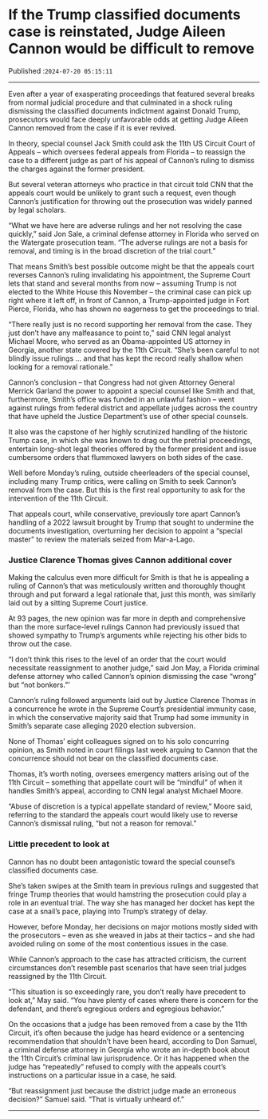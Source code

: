 # If the Trump classified documents case is reinstated, Judge Aileen Cannon would be difficult to remove

Published :`2024-07-20 05:15:11`

---

Even after a year of exasperating proceedings that featured several breaks from normal judicial procedure and that culminated in a shock ruling dismissing the classified documents indictment against Donald Trump, prosecutors would face deeply unfavorable odds at getting Judge Aileen Cannon removed from the case if it is ever revived.

In theory, special counsel Jack Smith could ask the 11th US Circuit Court of Appeals – which oversees federal appeals from Florida – to reassign the case to a different judge as part of his appeal of Cannon’s ruling to dismiss the charges against the former president.

But several veteran attorneys who practice in that circuit told CNN that the appeals court would be unlikely to grant such a request, even though Cannon’s justification for throwing out the prosecution was widely panned by legal scholars.

“What we have here are adverse rulings and her not resolving the case quickly,” said Jon Sale, a criminal defense attorney in Florida who served on the Watergate prosecution team. “The adverse rulings are not a basis for removal, and timing is in the broad discretion of the trial court.”

That means Smith’s best possible outcome might be that the appeals court reverses Cannon’s ruling invalidating his appointment, the Supreme Court lets that stand and several months from now – assuming Trump is not elected to the White House this November – the criminal case can pick up right where it left off, in front of Cannon, a Trump-appointed judge in Fort Pierce, Florida, who has shown no eagerness to get the proceedings to trial.

“There really just is no record supporting her removal from the case. They just don’t have any malfeasance to point to,” said CNN legal analyst Michael Moore, who served as an Obama-appointed US attorney in Georgia, another state covered by the 11th Circuit. “She’s been careful to not blindly issue rulings … and that has kept the record really shallow when looking for a removal rationale.”

Cannon’s conclusion – that Congress had not given Attorney General Merrick Garland the power to appoint a special counsel like Smith and that, furthermore, Smith’s office was funded in an unlawful fashion – went against rulings from federal district and appellate judges across the country that have upheld the Justice Department’s use of other special counsels.

It also was the capstone of her highly scrutinized handling of the historic Trump case, in which she was known to drag out the pretrial proceedings, entertain long-shot legal theories offered by the former president and issue cumbersome orders that flummoxed lawyers on both sides of the case.

Well before Monday’s ruling, outside cheerleaders of the special counsel, including many Trump critics, were calling on Smith to seek Cannon’s removal from the case. But this is the first real opportunity to ask for the intervention of the 11th Circuit.

That appeals court, while conservative, previously tore apart Cannon’s handling of a 2022 lawsuit brought by Trump that sought to undermine the documents investigation, overturning her decision to appoint a “special master” to review the materials seized from Mar-a-Lago.

### Justice Clarence Thomas gives Cannon additional cover

Making the calculus even more difficult for Smith is that he is appealing a ruling of Cannon’s that was meticulously written and thoroughly thought through and put forward a legal rationale that, just this month, was similarly laid out by a sitting Supreme Court justice.

At 93 pages, the new opinion was far more in depth and comprehensive than the more surface-level rulings Cannon had previously issued that showed sympathy to Trump’s arguments while rejecting his other bids to throw out the case.

“I don’t think this rises to the level of an order that the court would necessitate reassignment to another judge,” said Jon May, a Florida criminal defense attorney who called Cannon’s opinion dismissing the case “wrong” but “not bonkers.”’

Cannon’s ruling followed arguments laid out by Justice Clarence Thomas in a concurrence he wrote in the Supreme Court’s presidential immunity case, in which the conservative majority said that Trump had some immunity in Smith’s separate case alleging 2020 election subversion.

None of Thomas’ eight colleagues signed on to his solo concurring opinion, as Smith noted in court filings last week arguing to Cannon that the concurrence should not bear on the classified documents case.

Thomas, it’s worth noting, oversees emergency matters arising out of the 11th Circuit – something that appellate court will be “mindful” of when it handles Smith’s appeal, according to CNN legal analyst Michael Moore.

“Abuse of discretion is a typical appellate standard of review,” Moore said, referring to the standard the appeals court would likely use to reverse Cannon’s dismissal ruling, “but not a reason for removal.”

### Little precedent to look at

Cannon has no doubt been antagonistic toward the special counsel’s classified documents case.

She’s taken swipes at the Smith team in previous rulings and suggested that fringe Trump theories that would hamstring the prosecution could play a role in an eventual trial. The way she has managed her docket has kept the case at a snail’s pace, playing into Trump’s strategy of delay.

However, before Monday, her decisions on major motions mostly sided with the prosecutors – even as she weaved in jabs at their tactics – and she had avoided ruling on some of the most contentious issues in the case.

While Cannon’s approach to the case has attracted criticism, the current circumstances don’t resemble past scenarios that have seen trial judges reassigned by the 11th Circuit.

“This situation is so exceedingly rare, you don’t really have precedent to look at,” May said. “You have plenty of cases where there is concern for the defendant, and there’s egregious orders and egregious behavior.”

On the occasions that a judge has been removed from a case by the 11th Circuit, it’s often because the judge has heard evidence or a sentencing recommendation that shouldn’t have been heard, according to Don Samuel, a criminal defense attorney in Georgia who wrote an in-depth book about the 11th Circuit’s criminal law jurisprudence. Or it has happened when the judge has “repeatedly” refused to comply with the appeals court’s instructions on a particular issue in a case, he said.

“But reassignment just because the district judge made an erroneous decision?” Samuel said. “That is virtually unheard of.”

---

